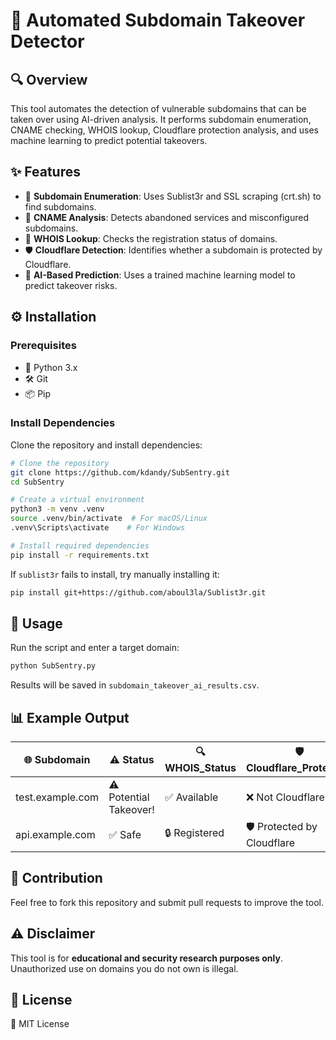 # 🚀 Automated Subdomain Takeover Detector

## 🔍 Overview
This tool automates the detection of vulnerable subdomains that can be taken over using AI-driven analysis. It performs subdomain enumeration, CNAME checking, WHOIS lookup, Cloudflare protection analysis, and uses machine learning to predict potential takeovers.

## ✨ Features
- 🔎 **Subdomain Enumeration**: Uses Sublist3r and SSL scraping (crt.sh) to find subdomains.
- 🔗 **CNAME Analysis**: Detects abandoned services and misconfigured subdomains.
- 📝 **WHOIS Lookup**: Checks the registration status of domains.
- 🛡 **Cloudflare Detection**: Identifies whether a subdomain is protected by Cloudflare.
- 🤖 **AI-Based Prediction**: Uses a trained machine learning model to predict takeover risks.

## ⚙️ Installation
### Prerequisites
- 🐍 Python 3.x
- 🛠 Git
- 📦 Pip

### Install Dependencies
Clone the repository and install dependencies:
```sh
# Clone the repository
git clone https://github.com/kdandy/SubSentry.git
cd SubSentry

# Create a virtual environment
python3 -m venv .venv
source .venv/bin/activate  # For macOS/Linux
.venv\Scripts\activate    # For Windows

# Install required dependencies
pip install -r requirements.txt
```
If `sublist3r` fails to install, try manually installing it:
```sh
pip install git+https://github.com/aboul3la/Sublist3r.git
```

## 🚀 Usage
Run the script and enter a target domain:
```sh
python SubSentry.py
```
Results will be saved in `subdomain_takeover_ai_results.csv`.

## 📊 Example Output
| 🌐 Subdomain       | ⚠️ Status             | 🔍 WHOIS_Status | 🛡 Cloudflare_Protection | 🤖 AI_Prediction        |
|--------------------|----------------------|----------------|--------------------------|------------------------|
| test.example.com  | ⚠️ Potential Takeover! | ✅ Available    | ❌ Not Cloudflare       | 🔴 High Risk           |
| api.example.com   | ✅ Safe               | 🔒 Registered   | 🛡 Protected by Cloudflare | 🟢 Low Risk           |

## 🤝 Contribution
Feel free to fork this repository and submit pull requests to improve the tool.

## ⚠️ Disclaimer
This tool is for **educational and security research purposes only**. Unauthorized use on domains you do not own is illegal.

## 📜 License
📝 MIT License